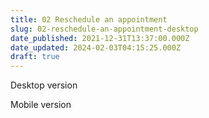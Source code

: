 ```yaml
---
title: 02 Reschedule an appointment
slug: 02-reschedule-an-appointment-desktop
date_published: 2021-12-31T13:37:00.000Z
date_updated: 2024-02-03T04:15:25.000Z
draft: true
---
```


Desktop version

Mobile version
